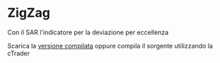 # ZigZag
Con il SAR l'indicatore per la deviazione per eccellenza

Scarica la [versione compilata](https://ctrader.guru/product/zigzag/) oppure compila il sorgente utilizzando la cTrader

